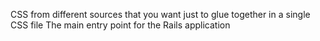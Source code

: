 CSS from different sources that you want just to glue together in a single CSS file
The main entry point for the Rails application
